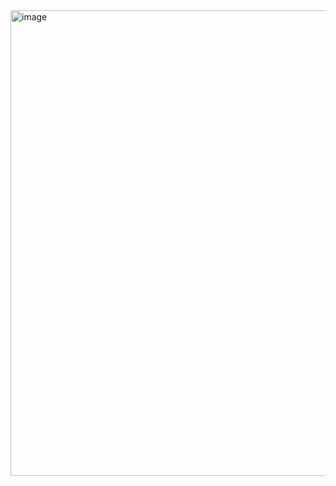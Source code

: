 <img width="886" height="745" alt="image" src="https://github.com/user-attachments/assets/0f238884-2b2b-4494-97e3-230ed936d366" />
